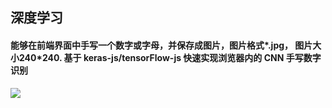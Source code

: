 ## 深度学习
#### 能够在前端界面中手写一个数字或字母，并保存成图片，图片格式*.jpg， 图片大小240*240. 基于 keras-js/tensorFlow-js 快速实现浏览器内的 CNN 手写数字识别
<img src="https://i.postimg.cc/rF4fGJ0L/image.jpg" />
